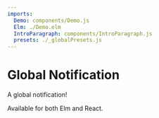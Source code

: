 ```yaml
---
imports:
  Demo: components/Demo.js
  Elm: ./Demo.elm
  IntroParagraph: components/IntroParagraph.js
  presets: ./_globalPresets.js
---
```


# Global Notification

<IntroParagraph>

A global notification!

Available for both Elm and React.

</IntroParagraph>

<Demo presets={presets} elm={Elm.Notification.Demo} />
